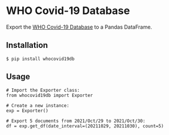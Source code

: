 # WHO Covid-19 Database
Export the [WHO Covid-19 Database](https://search.bvsalud.org/global-literature-on-novel-coronavirus-2019-ncov/) to a Pandas DataFrame.

## Installation
```$ pip install whocovid19db```

## Usage
```
# Import the Exporter class:
from whocovid19db import Exporter

# Create a new instance:
exp = Exporter()

# Export 5 documents from 2021/Oct/29 to 2021/Oct/30:
df = exp.get_df(date_interval=(20211029, 20211030), count=5)
```